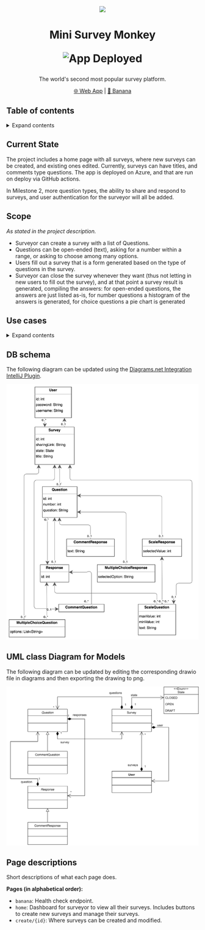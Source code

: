 <p align="center">
<img src="https://upload.wikimedia.org/wikipedia/commons/9/93/Typing_monkey_768px.png" height="150">
</p>
<h1 align="center">
Mini Survey Monkey

![App Deployed](https://github.com/JackieSL1/mini-survey-monkey/actions/workflows/main_mini-survey-monkey.yml/badge.svg)
  
</h1>

<p align="center">
The world's second most popular survey platform.
<p>

<p align="center">
<a href="https://mini-survey-monkey-eyd6fhfyesf6ezay.canadaeast-01.azurewebsites.net/">🌐 Web App</a> |
<a href="https://mini-survey-monkey-eyd6fhfyesf6ezay.canadaeast-01.azurewebsites.net/banana">🍌 Banana</a>
</p>

## Table of contents

<details>
<summary>Expand contents</summary>

- [Current State](#current-state)
- [Scope](#scope)
- [Use cases](#use-cases)
- [DB schema](#db-schema)
- [UML class Diagram](#uml-class-diagram-for-models)
- [Page descriptions](#page-descriptions)

</details>

## Current State
The project includes a home page with all surveys, where new surveys can be created, and existing ones edited. Currently, surveys can have titles, and comments type questions. The app is deployed on Azure, and that are run on deploy via GitHub actions.

In Milestone 2, more question types, the ability to share and respond to surveys, and user authentication for the surveyor will all be added.

## Scope
*As stated in the project description.*
* Surveyor can create a survey with a list of Questions.
* Questions can be open-ended (text), asking for a number within a range, or asking to choose among many options.  
* Users fill out a survey that is a form generated based on the type of questions in the survey.
* Surveyor can close the survey whenever they want (thus not letting in new users to fill out the survey), and at that point a survey result is generated, compiling the answers: for open-ended questions, the answers are just listed as-is, for number questions a histogram of the answers is generated, for choice questions a pie chart is generated

## Use cases
<details>
<summary>Expand contents</summary>


### Create account
New user should be able to create an account.

**Steps:**
* On the `login` page, user clicks `Don't have an account? Sign up` button
* User is prompted to give `username` and `password`
* System should fail to create account and prompt user to enter a different `username` if `username` already exists
* System displays confirmation if account is created and directs the user back to the `login` page

### Login
Existing user should be able to log into their account.

**Steps:**
* On the `login` page, user enters `username` and `password`
* System should fail to log in and notify user if `username` doesn't exist
* System should fail to log in and notify user if `password` is incorrect
* User is directed to their `home` page upon successful log in

### View surveys
Users should be able to see all their surveys in one view.

**Steps:**
* On the `home` page, user can view all their surveys and their states

**Considerations:**
* States for a survey can be `DRAFT`, `OPEN` or `CLOSED`

### Create survey
User should be able to create a new survey.

**Steps:**
* On the `home` page, user clicks `create survey` button and are directed to the `create` page
* User then clicks the `done` button to save the survey 

**Considerations:**
* User can view their newly created survey on the `home` page dashboard

### Add title
User should be able to add a title to their survey.

### Add comment box question
User should be able to add a comment box question to their survey

### Add rating question
User should be able to add a question asking for a rating to their survey.

### Add multiple-choice question
User should be able to add a multiple-choice question to their survey.

### Collect responses
User should be able to share their survey and collect responses.
</details>

## DB schema
The following diagram can be updated using the [Diagrams.net Integration IntelliJ Plugin](https://plugins.jetbrains.com/plugin/15635-diagrams-net-integration).

![DB schema](diagrams/db-schema-milestone-2.png)

## UML class Diagram for Models
The following diagram can be updated by editing the corresponding drawio file in diagrams and then exporting the drawing
to png.

![UML class Diagram for Models](diagrams/ModelUML.drawio.svg)

## Page descriptions
Short descriptions of what each page does.

**Pages (in alphabetical order):**
* `banana`: Health check endpoint.
* `home`: Dashboard for surveyor to view all their surveys. Includes buttons to create new surveys and manage their surveys.
* `create/{id}`: Where surveys can be created and modified.
